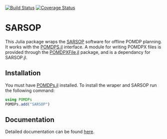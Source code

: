 [![Build Status](https://travis-ci.org/JuliaPOMDP/SARSOP.jl.svg?branch=master)](https://travis-ci.org/JuliaPOMDP/SARSOP.jl)
[![Coverage Status](https://coveralls.io/repos/github/JuliaPOMDP/SARSOP.jl/badge.svg?branch=master)](https://coveralls.io/github/JuliaPOMDP/SARSOP.jl?branch=master)

# SARSOP


This Julia package wraps the [SARSOP](http://bigbird.comp.nus.edu.sg/pmwiki/farm/appl/) software for offline POMDP planning. 
It works with the [POMDPS.jl](https://github.com/JuliaPOMDP/POMDPs.jl) interface.
A module for writing POMDPX files is provided through the [POMDPXFile.jl](https://github.com/JuliaPOMDP/POMDPXFile.jl) package, and is a dependancy for SARSOP.jl. 

## Installation
You must have [POMDPs.jl](https://github.com/sisl/POMDPs.jl) installed. To install the wraper and SARSOP run the following command:

```julia
using POMDPs
POMDPs.add("SARSOP")
```

## Documentation
Detailed documentation can be found [here](http://juliapomdp.github.io/SARSOP.jl/latest/).
